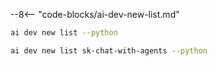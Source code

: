 --8<-- "code-blocks/ai-dev-new-list.md"

``` bash title="List only Python samples"
ai dev new list --python
```

``` bash title="Filter the list by name"
ai dev new list sk-chat-with-agents --python
```
